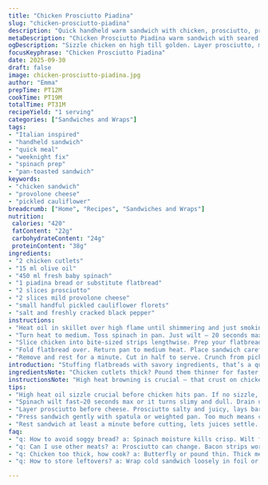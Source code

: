 ```yaml
---
title: "Chicken Prosciutto Piadina"
slug: "chicken-prosciutto-piadina"
description: "Quick handheld warm sandwich with chicken, prosciutto, provolone, fresh spinach, and tangy pickled cauliflower. Uses olive oil to brown chicken quickly. Spinach wilted just right to avoid sogginess. Greek pita swapped for piadina bread for slightly different texture. Pickles add acidic crunch. Cheese melts gently. Salt and pepper bring life to simple ingredients. A quick pan press seals flavors. Easy weeknight fix — adaptable to leftover cooked chicken or turkey slices. Avoid soggy bread by pressing spinach firmly after cooking. Simple, fresh, sharp, and rich all in one take-away style package."
metaDescription: "Chicken Prosciutto Piadina warm sandwich with seared chicken, prosciutto, provolone, spinach, pickled cauliflower—quick skillet toast, crispy bread, melty cheese."
ogDescription: "Sizzle chicken on high till golden. Layer prosciutto, melted provolone, spinach pressed dry, pickled cauliflower in piadina. Pan-pressed crisp sandwich, quick fix."
focusKeyphrase: "Chicken Prosciutto Piadina"
date: 2025-09-30
draft: false
image: chicken-prosciutto-piadina.jpg
author: "Emma"
prepTime: PT12M
cookTime: PT19M
totalTime: PT31M
recipeYield: "1 serving"
categories: ["Sandwiches and Wraps"]
tags:
- "Italian inspired"
- "handheld sandwich"
- "quick meal"
- "weeknight fix"
- "spinach prep"
- "pan-toasted sandwich"
keywords:
- "chicken sandwich"
- "provolone cheese"
- "pickled cauliflower"
breadcrumb: ["Home", "Recipes", "Sandwiches and Wraps"]
nutrition: 
 calories: "420"
 fatContent: "22g"
 carbohydrateContent: "24g"
 proteinContent: "38g"
ingredients:
- "2 chicken cutlets"
- "15 ml olive oil"
- "450 ml fresh baby spinach"
- "1 piadina bread or substitute flatbread"
- "2 slices prosciutto"
- "2 slices mild provolone cheese"
- "small handful pickled cauliflower florets"
- "salt and freshly cracked black pepper"
instructions:
- "Heat oil in skillet over high flame until shimmering and just smoking. Lay chicken cutlets flat. Listen for impatient sizzle — that’s flavor locking in. Cook 3 to 4 minutes each side until golden brown with faint charring marks. Salt and pepper aggressively while hot. Remove from pan and set aside on plate while pan still hot."
- "Turn heat to medium. Toss spinach in pan. Just wilt — 20 seconds max or leaves turn dull and slimy. Remove spinach into clean sieve or cloth bag and press firmly to expel water. Damp spinach ruins bread—never skip this step. Set aside with chicken."
- "Slice chicken into bite-sized strips lengthwise. Prep your flatbread or piadina on a board. On one half, layer prosciutto, cheese slices, chopped chicken strips, spinach, and pickled cauliflower bouquets. The cheese keeps everything sticky once warmed."
- "Fold flatbread over. Return pan to medium heat. Place sandwich carefully. Press gently with spatula to ensure full contact with pan surface. Warm 3 to 4 minutes until cheese softens and bread crisps slightly. Flip once. Watch edges brown but don’t burn. Cheese melt is slow visual cue."
- "Remove and rest for a minute. Cut in half to serve. Crunch from pickled cauliflower cuts the richness from chicken and cheese. The salt from prosciutto complements without overpowering. Always test chicken doneness before assembly—too thick requires longer sear or quick butterfly cut."
introduction: "Stuffing flatbreads with savory ingredients, that’s a quick fix I swear by. Chicken - crisp on outside, tender inside. Prosciutto adds salty depth, easily swapped with parma ham. I learned the hard way spinach moisture kills bread crispness — you gotta squeeze it dry or ruin the whole thing. Pickled cauliflower? Wild card, sharp through the richness. Olive oil for searing, not flavorless sprays. Heat tells you all. No waiting around for timers; hear the sizzle, see the golden sear. Folding piadina over is no sandwich — it’s a hug. Cheese to glue it together but don’t overload. Toasting after layering, it’s the magic step for melding flavors and textures into handheld comfort. No fuss. Just careful heat and sharp tongue on seasoning."
ingredientsNote: "Chicken cutlets thick? Pound them thinner for faster, even cooking. Olive oil — extra virgin for flavor, but neutral oils work fine if you want subtlety. Baby spinach is usual but arugula could add peppery punch. Swap piadina for any thin flatbread or even naan if pressed. Provolone can be mozzarella or mild fontina for melting fat. Pickled cauliflower can be replaced with quick-pickled radishes or cucumber for acidic crunch. Prosciutto is salty, replace with thin bacon strips if needed but adjust salt accordingly. Salt and fresh black pepper are basics; flaky salt makes a difference here. Always taste before folding."
instructionsNote: "High heat browning is crucial — that crust on chicken means flavor, not squeaky white blandness. Don’t cram pan or chicken will steam, not sear. Squeeze water from spinach using fine mesh sieve or clean tea towel or risk soggy sandwich. Layering order matters: cheese first creates layer that melts glue. Prosciutto before cheese keeps salty juices from making bread wet. Watch pan heat carefully during toast phase. Too high burns bread but burns flavor. Press sandwich gently with spatula or pan weight to ensure even toasting without flattening ingredients. Rest a minute before cutting prevents juices from dribbling down your fingers. If cheese refuses to melt, cover pan with a lid briefly to trap heat and steam a bit."
tips:
- "High heat oil sizzle crucial before chicken hits pan. If no sizzle, no sear. Wait till oil shimmers and just smokes. Chicken needs fast browning, not slow cooking. Pat dry chicken first, moisture kills crust. Salt pepper aggressively while hot, helps flavor lock."
- "Spinach wilt fast—20 seconds max or it turns slimy and dull. Drain using sieve or tea towel then press firmly. Water in leaves = soggy bread. Squeeze like hate to lose those greens but must dry. Never skip this or sandwich turns floppy and sad."
- "Layer prosciutto before cheese. Prosciutto salty and juicy, lays barrier so bread doesn’t wet out. Cheese first is glue but prosciutto keeps bread crisp. Pickled cauliflower last to add crunch acid punch, something fresh against creamy cheese and rich chicken."
- "Press sandwich gently with spatula or weighted pan. Too much means crushed fillings, too light no crisp. Watch edges brown carefully. Flip once only, slow cheese melt shows when it’s warming through. If cheese resists, cover pan quick for steam trap; melts faster without burn risk."
- "Rest sandwich at least a minute before cutting, lets juices settle. Cutting right off heat leaves dribble mess. If chicken thick, pound it thinner to cook evenly. Flatbread swap fine; naan adds density, pita lighter chew. Pickled veg alternatives—radishes or cucumber, all acidic crunch for balance."
faq:
- "q: How to avoid soggy bread? a: Spinach moisture kills crisp. Wilt fast on med heat, then press firm in sieve or towel. Dry spinach means no floppy bread. Water in leaves turns sandwich limp, skip pressing at own risk."
- "q: Can I use other meats? a: Prosciutto can change. Bacon strips work but salt-level shifts, cut back salt. Parma ham similar salty notes. Use pre-cooked turkey slices and adjust seasoning carefully; drier meat might need oil splash when sealing sandwich."
- "q: Chicken too thick, how cook? a: Butterfly or pound thin. Thick means outside chars but inside raw, no good. Sear high till golden, flip once. If thick, finish in oven or cover pan low heat longer. Rushed chicken tastes bland without crust."
- "q: How to store leftovers? a: Wrap cold sandwich loosely in foil or airtight. Reheat in skillet on low heat, press again for crisp. Microwave ruins texture but may do in pinch. Fresh sandwich best eaten hot for crispness and flavor punch."

---
```

